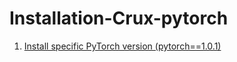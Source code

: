 # Installation-Crux-pytorch
1. [Install specific PyTorch version (pytorch==1.0.1)](https://stackoverflow.com/questions/64062637/install-specific-pytorch-version-pytorch-1-0-1)
